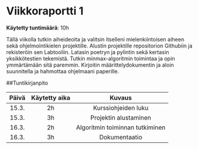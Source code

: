 # Viikkoraportti 1

**Käytetty tuntimäärä**: 10h

Tällä viikolla tutkin aiheideoita ja valitsin itselleni mielenkiintoisen aiheen sekä ohjelmointikielen projektille. 
Alustin projektille repositorion Githubiin ja rekisteröin sen Labtooliin. Latasin poetryn ja pylintin sekä kertasin yksikkötestien tekemistä. 
Tutkin minmax-algoritmin toimintaa ja opin ymmärtämään sitä paremmin. Kirjoitin määrittelydokumentin ja aloin suunnitella ja hahmottaa ohjelmaani paperille.  

##Tuntikirjanpito

| Päivä | Käytetty aika |             Kuvaus              |
| :---: | :-----------: |  :----------------------------: |
| 15.3. |      2h       | Kurssiohjeiden luku             |
| 15.3. |      3h       | Projektin alustaminen           |
| 16.3. |      2h       | Algoritmin toiminnan tutkiminen |
| 16.3. |      3h       | Dokumentaatio                   |
